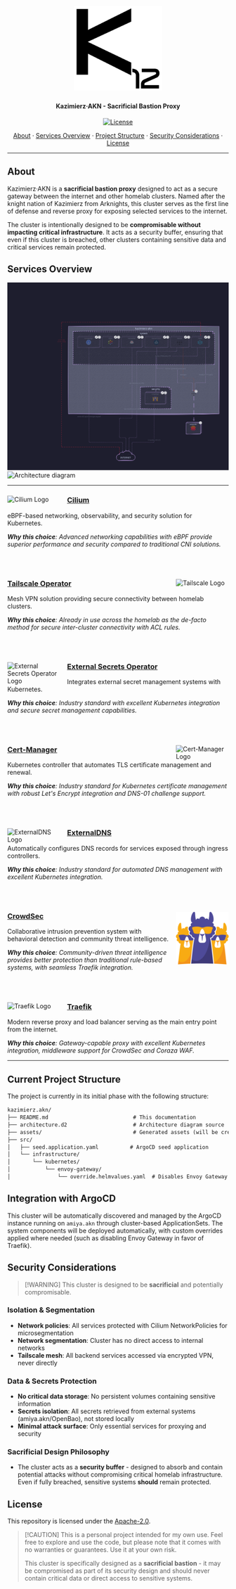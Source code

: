 <h1 align="center">
  <picture>
    <source media="(prefers-color-scheme: dark)" srcset="./assets/logo.dark.svg">
      <img alt="Stylized letter 'K' with a futuristic font and a subscript 12, representing Kazimierz·AKN branding" src="./assets/logo.light.svg" width="200">
  </picture>
</h1>

<h4 align="center">Kazimierz·AKN - Sacrificial Bastion Proxy</h4>

<div align="center">

[![License](https://img.shields.io/badge/License-Apache_2.0-blue?logo=git\&logoColor=white\&logoWidth=20)](../../LICENSE)

<a href="#about">About</a> · <a href="#services-overview">Services Overview</a> · <a href="#current-project-structure">Project Structure</a> · <a href="#security-considerations">Security Considerations</a> · <a href="#license">License</a>

</div>

***

## About

Kazimierz·AKN is a **sacrificial bastion proxy** designed to act as a secure gateway between the internet and other homelab clusters. Named after the knight nation of Kazimierz from Arknights, this cluster serves as the first line of defense and reverse proxy for exposing selected services to the internet.

The cluster is intentionally designed to be **compromisable without impacting critical infrastructure**. It acts as a security buffer, ensuring that even if this cluster is breached, other clusters containing sensitive data and critical services remain protected.

## Services Overview

![Architecture diagram](./assets/architecture-dark.svg#gh-dark-mode-only)
![Architecture diagram](./assets/architecture-light.svg#gh-light-mode-only)

***

<div align="center" style="max-width: 1000px; margin: 0 auto;">
<div align="left">
<img src="../../docs/assets/icons/system/cilium.svg" alt="Cilium Logo" width="120" align="left" style="margin-right: 16px;">

### [Cilium](https://cilium.io/)

eBPF-based networking, observability, and security solution for Kubernetes.

***Why this choice**: Advanced networking capabilities with eBPF provide superior performance and security compared to traditional CNI solutions.*

</div>
</div>

<br/><br/>

<div align="center" style="max-width: 1000px; margin: 0 auto;">
<div align="left">
<img src="../../docs/assets/icons/system/tailscale.svg" alt="Tailscale Logo" width="120" align="right" style="margin-left: 16px;">

### [Tailscale Operator](https://tailscale.com/)

Mesh VPN solution providing secure connectivity between homelab clusters.

***Why this choice**: Already in use across the homelab as the de-facto method for secure inter-cluster connectivity with ACL rules.*

</div>
</div>

<br/><br/>

<div align="center" style="max-width: 1000px; margin: 0 auto;">
<div align="left">
<img src="../../docs/assets/icons/system/external-secret.svg" alt="External Secrets Operator Logo" width="120" align="left" style="margin-right: 16px;">

### [External Secrets Operator](https://external-secrets.io/)

Integrates external secret management systems with Kubernetes.

***Why this choice**: Industry standard with excellent Kubernetes integration and secure secret management capabilities.*

</div>
</div>

<br/><br/>

<div align="center" style="max-width: 1000px; margin: 0 auto;">
<div align="left">
<img src="../../docs/assets/icons/system/cert-manager.svg" alt="Cert-Manager Logo" width="120" align="right" style="margin-left: 16px;">

### [Cert-Manager](https://cert-manager.io/)

Kubernetes controller that automates TLS certificate management and renewal.

***Why this choice**: Industry standard for Kubernetes certificate management with robust Let's Encrypt integration and DNS-01 challenge support.*

</div>
</div>

<br/><br/>

<div align="center" style="max-width: 1000px; margin: 0 auto;">
<div align="left">
<img src="../../docs/assets/icons/system/external-dns.png" alt="ExternalDNS Logo" width="120" align="left" style="margin-right: 16px;">

### [ExternalDNS](https://github.com/kubernetes-sigs/external-dns)

Automatically configures DNS records for services exposed through ingress controllers.

***Why this choice**: Industry standard for automated DNS management with excellent Kubernetes integration.*

</div>
</div>

<br/><br/>

<div align="center" style="max-width: 1000px; margin: 0 auto;">
<div align="left">
<img src="../../docs/assets/icons/apps/crowdsec.svg" alt="CrowdSec Logo" width="120" align="right" style="margin-left: 16px;">

### [CrowdSec](https://crowdsec.net/)

Collaborative intrusion prevention system with behavioral detection and community threat intelligence.

***Why this choice**: Community-driven threat intelligence provides better protection than traditional rule-based systems, with seamless Traefik integration.*

</div>
</div>

<br/><br/>

<div align="center" style="max-width: 1000px; margin: 0 auto;">
<div align="left">
<img src="../../docs/assets/icons/system/traefik.svg" alt="Traefik Logo" width="120" align="left" style="margin-right: 16px;">

### [Traefik](https://traefik.io/)

Modern reverse proxy and load balancer serving as the main entry point from the internet.

***Why this choice**: Gateway-capable proxy with excellent Kubernetes integration, middleware support for CrowdSec and Coraza WAF.*

</div>
</div>

***

## Current Project Structure

The project is currently in its initial phase with the following structure:

```txt
kazimierz.akn/
├── README.md                           # This documentation
├── architecture.d2                     # Architecture diagram source
├── assets/                             # Generated assets (will be created)
├── src/
│   ├── seed.application.yaml          # ArgoCD seed application
│   └── infrastructure/
│       └── kubernetes/
│           └── envoy-gateway/
│               └── override.helmvalues.yaml  # Disables Envoy Gateway
```

## Integration with ArgoCD

This cluster will be automatically discovered and managed by the ArgoCD instance running on `amiya.akn` through cluster-based ApplicationSets. The system components will be deployed automatically, with custom overrides applied where needed (such as disabling Envoy Gateway in favor of Traefik).

## Security Considerations

> \[!WARNING]
> This cluster is designed to be **sacrificial** and potentially compromisable.

### Isolation & Segmentation

* **Network policies**: All services protected with Cilium NetworkPolicies for microsegmentation
* **Network segmentation**: Cluster has no direct access to internal networks
* **Tailscale mesh**: All backend services accessed via encrypted VPN, never directly

### Data & Secrets Protection

* **No critical data storage**: No persistent volumes containing sensitive information
* **Secrets isolation**: All secrets retrieved from external systems (amiya.akn/OpenBao), not stored locally
* **Minimal attack surface**: Only essential services for proxying and security

### Sacrificial Design Philosophy

* The cluster acts as a **security buffer** - designed to absorb and contain potential attacks without compromising critical homelab infrastructure. Even if fully breached, sensitive systems **should** remain protected.

## License

This repository is licensed under the [Apache-2.0](../../LICENSE).

> \[!CAUTION]
> This is a personal project intended for my own use. Feel free to explore and use the code,
> but please note that it comes with no warranties or guarantees. Use it at your own risk.
>
> This cluster is specifically designed as a **sacrificial bastion** - it may be compromised
> as part of its security design and should never contain critical data or direct access to
> sensitive systems.
